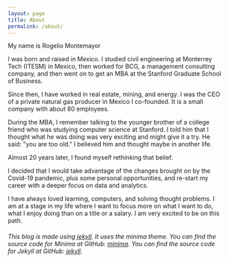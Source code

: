 ```yaml
---
layout: page
title: About
permalink: /about/
---
```


My name is Rogelio Montemayor

I was born and raised in Mexico. I studied civil engineering at Monterrey Tech (ITESM) in Mexico, then worked for BCG, a management consulting company, and then went on to get an MBA at the Stanford Graduate School of Business.

Since then, I have worked in real estate, mining, and energy. I was the CEO of a private natural gas producer in Mexico I co-founded. It is a small company with about 80 employees.

During the MBA, I remember talking to the younger brother of a college friend who was studying computer science at Stanford. I told him that I thought what he was doing was very exciting and might give it a try. He said: "you are too old." I believed him and thought maybe in another life.

Almost 20 years later, I found myself rethinking that belief.

I decided that I would take advantage of the changes brought on by the Covid-19 pandemic, plus some personal opportunities, and re-start my career with a deeper focus on data and analytics.

I have always loved learning, computers, and solving thought problems. I am at a stage in my life where I want to focus more on what I want to do, what I enjoy doing than on a title or a salary. I am very excited to be on this path.

###### This blog is made using [jekyll][jekyll-organization]. It uses the minima theme. You can find the source code for Minima at GitHub: [minima][minima]. You can find the source code for Jekyll at GitHub: [jekyll](https://github.com/jekyll/jekyll).

[jekyll-organization]: https://github.com/jekyll
[minima]: https://github.com/jekyll/minima